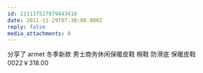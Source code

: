 ```yaml
---
id: 111137527879443418
date: 2011-11-29T07:38:00.000Z
reply: false
media_attachments: 0
---
```


分享了 armet 冬季新款 男士商务休闲保暖皮鞋 棉鞋 防滑底 保暖皮鞋 0022￥318.00 ​​​​

